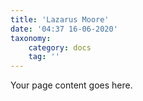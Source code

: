 ```yaml
---
title: 'Lazarus Moore'
date: '04:37 16-06-2020'
taxonomy:
    category: docs
    tag: ''
---
```


Your page content goes here.